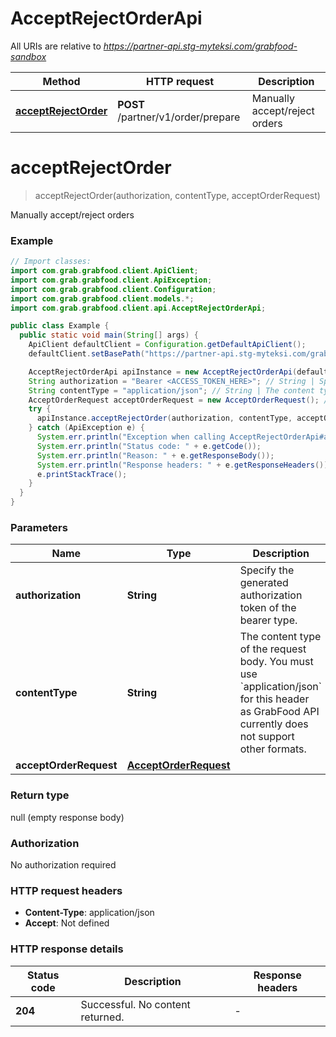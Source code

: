 # AcceptRejectOrderApi

All URIs are relative to *https://partner-api.stg-myteksi.com/grabfood-sandbox*

| Method | HTTP request | Description |
|------------- | ------------- | -------------|
| [**acceptRejectOrder**](AcceptRejectOrderApi.md#acceptRejectOrder) | **POST** /partner/v1/order/prepare | Manually accept/reject orders |


<a id="acceptRejectOrder"></a>
# **acceptRejectOrder**
> acceptRejectOrder(authorization, contentType, acceptOrderRequest)

Manually accept/reject orders

### Example
```java
// Import classes:
import com.grab.grabfood.client.ApiClient;
import com.grab.grabfood.client.ApiException;
import com.grab.grabfood.client.Configuration;
import com.grab.grabfood.client.models.*;
import com.grab.grabfood.client.api.AcceptRejectOrderApi;

public class Example {
  public static void main(String[] args) {
    ApiClient defaultClient = Configuration.getDefaultApiClient();
    defaultClient.setBasePath("https://partner-api.stg-myteksi.com/grabfood-sandbox");

    AcceptRejectOrderApi apiInstance = new AcceptRejectOrderApi(defaultClient);
    String authorization = "Bearer <ACCESS_TOKEN_HERE>"; // String | Specify the generated authorization token of the bearer type.
    String contentType = "application/json"; // String | The content type of the request body. You must use `application/json` for this header as GrabFood API currently does not support other formats.
    AcceptOrderRequest acceptOrderRequest = new AcceptOrderRequest(); // AcceptOrderRequest | 
    try {
      apiInstance.acceptRejectOrder(authorization, contentType, acceptOrderRequest);
    } catch (ApiException e) {
      System.err.println("Exception when calling AcceptRejectOrderApi#acceptRejectOrder");
      System.err.println("Status code: " + e.getCode());
      System.err.println("Reason: " + e.getResponseBody());
      System.err.println("Response headers: " + e.getResponseHeaders());
      e.printStackTrace();
    }
  }
}
```

### Parameters

| Name | Type | Description  | Notes |
|------------- | ------------- | ------------- | -------------|
| **authorization** | **String**| Specify the generated authorization token of the bearer type. | |
| **contentType** | **String**| The content type of the request body. You must use &#x60;application/json&#x60; for this header as GrabFood API currently does not support other formats. | |
| **acceptOrderRequest** | [**AcceptOrderRequest**](AcceptOrderRequest.md)|  | |

### Return type

null (empty response body)

### Authorization

No authorization required

### HTTP request headers

 - **Content-Type**: application/json
 - **Accept**: Not defined

### HTTP response details
| Status code | Description | Response headers |
|-------------|-------------|------------------|
| **204** | Successful. No content returned. |  -  |


